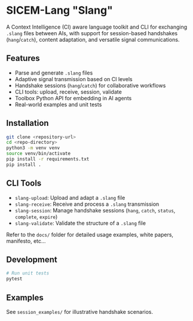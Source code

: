 # SICEM-Lang "Slang"

A Context Intelligence (CI) aware language toolkit and CLI for exchanging `.slang` files between AIs, with support for session-based handshakes (`hang`/`catch`), content adaptation, and versatile signal communications.

## Features
- Parse and generate `.slang` files
- Adaptive signal transmission based on CI levels
- Handshake sessions (`hang`/`catch`) for collaborative workflows
- CLI tools: upload, receive, session, validate
- Toolbox Python API for embedding in AI agents
- Real-world examples and unit tests

## Installation
```bash
git clone <repository-url>
cd <repo-directory>
python3 -m venv venv
source venv/bin/activate
pip install -r requirements.txt
pip install .
```

## CLI Tools
- `slang-upload`: Upload and adapt a `.slang` file
- `slang-receive`: Receive and process a `.slang` transmission
- `slang-session`: Manage handshake sessions (`hang`, `catch`, `status`, `complete`, `expire`)
- `slang-validate`: Validate the structure of a `.slang` file

Refer to the `docs/` folder for detailed usage examples, white papers, manifesto, etc...

## Development
```bash
# Run unit tests
pytest
```

## Examples
See `session_examples/` for illustrative handshake scenarios.